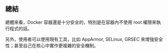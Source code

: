 ## 總結
總體來看，Docker 容器還是十分安全的，特別是在容器內不使用 root 權限來執行程式的話。

另外，使用者可以使用現有工具，比如 AppArmor, SELinux, GRSEC 來增強安全性；甚至自己在核心中實作更複雜的安全機制。
